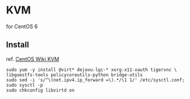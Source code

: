 
# KVM
for CentOS 6

## Install
ref. [CentOS Wiki KVM](http://wiki.centos.org/zh-tw/HowTos/KVM)

    sudo yum -y install @virt* dejavu-lgc-* xorg-x11-xauth tigervnc \
    libguestfs-tools policycoreutils-python bridge-utils
    sudo sed -i 's/^\(net.ipv4.ip_forward =\).*/\1 1/' /etc/sysctl.conf; sudo sysctl -p
    sudo chkconfig libvirtd on